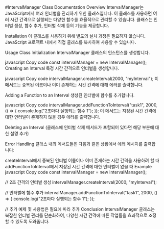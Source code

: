 #IntervalManager Class Documentation
Overview
IntervalManager는 JavaScript에서 여러 인터벌을 관리하기 위한 클래스입니다. 이 클래스를 사용하면 여러 시간 간격으로 실행되는 다양한 함수를 효율적으로 관리할 수 있습니다. 클래스는 인터벌 생성, 함수 추가, 인터벌 삭제 등의 기능을 제공합니다.

Installation
이 클래스를 사용하기 위해 별도의 설치 과정은 필요하지 않습니다. JavaScript 프로젝트 내에서 직접 클래스를 복사하여 사용할 수 있습니다.

Usage
Class Initialization
IntervalManager 클래스의 인스턴스를 생성합니다.

javascript
Copy code
const intervalManager = new IntervalManager();
Creating an Interval
특정 시간 간격으로 인터벌을 생성합니다.

javascript
Copy code
intervalManager.createInterval(2000, "myInterval");
이 메서드는 중복된 이름이나 이미 존재하는 시간 간격에 대해 에러를 출력합니다.

Adding a Function to an Interval
생성된 인터벌에 함수를 추가합니다.

javascript
Copy code
intervalManager.addFunctionToInterval("task1", 2000, () => {
    console.log("2초마다 실행되는 함수 1");
});
이 메서드는 지정된 시간 간격에 대한 인터벌이 존재하지 않을 경우 에러를 출력합니다.

Deleting an Interval
(클래스에 인터벌 삭제 메서드가 포함되어 있다면 해당 부분에 대한 설명 추가)

Error Handling
클래스 내의 메서드들은 다음과 같은 상황에서 에러 메시지를 출력합니다:

createInterval에서 중복된 인터벌 이름이나 이미 존재하는 시간 간격을 사용하려 할 때
addFunctionToInterval에서 지정된 시간 간격에 대한 인터벌이 없을 때
Example
javascript
Copy code
const intervalManager = new IntervalManager();

// 2초 간격의 인터벌 생성
intervalManager.createInterval(2000, "myInterval");

// 인터벌에 함수 추가
intervalManager.addFunctionToInterval("task1", 2000, () => {
    console.log("2초마다 실행되는 함수 1");
});

// 추가 예제 및 사용법은 필요에 따라 추가
Conclusion
IntervalManager 클래스는 복잡한 인터벌 관리를 단순화하여, 다양한 시간 간격에 따른 작업들을 효과적으로 조정할 수 있도록 도와줍니다.
